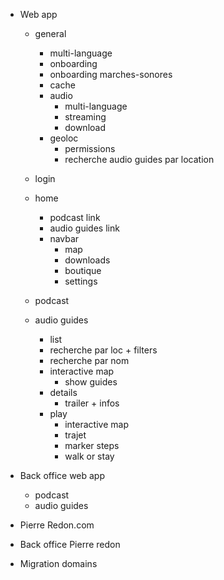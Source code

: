 - Web app
  - general
    - multi-language
    - onboarding
    - onboarding marches-sonores
    - cache
    - audio
      - multi-language
      - streaming
      - download
    - geoloc
      - permissions
      - recherche audio guides par location
    
  - login
  - home
    - podcast link
    - audio guides link
    - navbar
      - map
      - downloads
      - boutique
      - settings
  - podcast
  - audio guides
    - list
    - recherche par loc + filters
    - recherche par nom
    - interactive map
      - show guides
    - details
      - trailer + infos
    - play
      - interactive map
      - trajet
      - marker steps
      - walk or stay


- Back office web app
  - podcast
  - audio guides

- Pierre Redon.com
- Back office Pierre redon

- Migration domains
